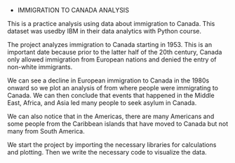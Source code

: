 - IMMIGRATION TO CANADA ANALYSIS

This is a practice analysis using data about immigration to Canada. This dataset was usedby IBM in their data analytics with Python course.

The project analyzes immigration to Canada starting in 1953. This is an important date because prior to the latter half of the 20th century, Canada only allowed
immigration from European nations and denied the entry of non-white immigrants.

We can see a decline in European immigration to Canada in the 1980s onward so we plot an analysis of from where people were immigrating to Canada. We
can then conclude that events that happened in the Middle East, Africa, and Asia led many people to seek asylum in Canada.

We can also notice that in the Americas, there are many Americans and some people from the Caribbean islands that have moved to Canada but not many 
from South America.


We start the project by importing the necessary libraries for calculations and plotting. Then we write the necessary code to visualize the data.

